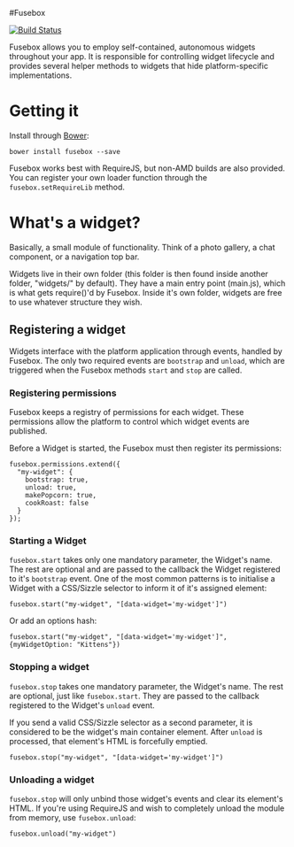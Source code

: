 #Fusebox

[![Build Status](https://travis-ci.org/inf0rmer/fusebox.png)](https://travis-ci.org/inf0rmer/fusebox)

Fusebox allows you to employ self-contained, autonomous widgets throughout your app. It is responsible for controlling widget lifecycle and provides several helper methods to widgets that hide platform-specific implementations.

# Getting it
Install through [Bower](http://bower.io):
```
bower install fusebox --save
```

Fusebox works best with RequireJS, but non-AMD builds are also provided. You can register your own loader function through the ```fusebox.setRequireLib``` method.

# What's a widget?
Basically, a small module of functionality. Think of a photo gallery, a chat component, or a navigation top bar.

Widgets live in their own folder (this folder is then found inside another folder, "widgets/" by default). They have a main entry point (main.js), which is what gets require()'d by Fusebox. Inside it's own folder, widgets are free to use whatever structure they wish.

## Registering a widget
Widgets interface with the platform application through events, handled by Fusebox. The only two required events are ```bootstrap``` and ```unload```, which are triggered when the Fusebox methods ```start``` and ```stop``` are called.

### Registering permissions
Fusebox keeps a registry of permissions for each widget. These permissions allow the platform to control which widget events are published.

Before a Widget is started, the Fusebox must then register its permissions:
```
fusebox.permissions.extend({
  "my-widget": {
    bootstrap: true,
    unload: true,
    makePopcorn: true,
    cookRoast: false
  }
});
```

### Starting a Widget
```fusebox.start``` takes only one mandatory parameter, the Widget's name. The rest are optional and are passed to the callback the Widget registered to it's ```bootstrap``` event.
One of the most common patterns is to initialise a Widget with a CSS/Sizzle selector to inform it of it's assigned element:
```
fusebox.start("my-widget", "[data-widget='my-widget']")
```
Or add an options hash:
```
fusebox.start("my-widget", "[data-widget='my-widget']", {myWidgetOption: "Kittens"})
```

### Stopping a widget
```fusebox.stop``` takes one mandatory parameter, the Widget's name. The rest are optional, just like ```fusebox.start```. They are passed to the callback registered to the Widget's ```unload``` event.

If you send a valid CSS/Sizzle selector as a second parameter, it is considered to be the widget's main container element. After ```unload``` is processed, that element's HTML is forcefully emptied.

```
fusebox.stop("my-widget", "[data-widget='my-widget']")
```

### Unloading a widget
```fusebox.stop``` will only unbind those widget's events and clear its element's HTML. If you're using RequireJS and wish to completely unload the module from memory, use ```fusebox.unload```:

```
fusebox.unload("my-widget")
```

